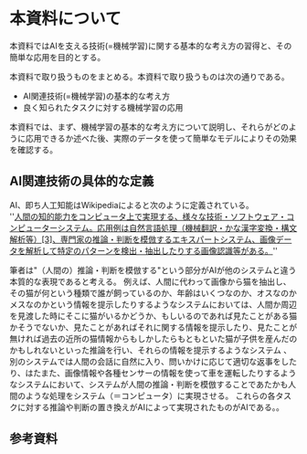 # 本資料について
本資料ではAIを支える技術(=機械学習)に関する基本的な考え方の習得と、その簡単な応用を目的とする。

本資料で取り扱うものをまとめる。本資料で取り扱うものは次の通りである。
* AI関連技術(=機械学習)の基本的な考え方
* 良く知られたタスクに対する機械学習の応用

本資料では、まず、機械学習の基本的な考え方について説明し、それらがどのように応用できるか述べた後、実際のデータを使って簡単なモデルによりその効果を確認する。

## AI関連技術の具体的な定義
AI、即ち人工知能はWikipediaによると次のように定義されている。  
''[人間の知的能力をコンピュータ上で実現する、様々な技術・ソフトウェア・コンピューターシステム。応用例は自然言語処理（機械翻訳・かな漢字変換・構文解析等）[3]、専門家の推論・判断を模倣するエキスパートシステム、画像データを解析して特定のパターンを検出・抽出したりする画像認識等がある。](https://ja.wikipedia.org/wiki/%E4%BA%BA%E5%B7%A5%E7%9F%A5%E8%83%BD)''  

筆者は"（人間の）推論・判断を模倣する"という部分がAIが他のシステムと違う本質的な表現であると考える。
例えば、人間に代わって画像から猫を抽出し、その猫が何という種類で誰が飼っているのか、年齢はいくつなのか、オスなのかメスなのかという情報を提示したりするようなシステムにおいては、人間か周辺を見渡した時にそこに猫がいるかどうか、もしいるのであれば見たことがある猫かそうでないか、見たことがあればそれに関する情報を提示したり、見たことが無ければ過去の近所の猫情報からもしかしたらもともといた猫が子供を産んだのかもしれないといった推論を行い、それらの情報を提示するようなシステム
、別のシステムでは人間の会話に自然に入り、問いかけに応じて適切な返事をしたり、はたまた、画像情報や各種センサーの情報を使って車を運転したりするようなシステムにおいて、システムが人間の推論・判断を模倣することであたかも人間のような処理をシステム（＝コンピュータ）に実現させる。
これらの各タスクに対する推論や判断の置き換えがAIによって実現されたものがAIである。。

## 



## 参考資料
